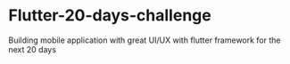 # Flutter-20-days-challenge
Building mobile application with great UI/UX with flutter framework for the next 20 days
